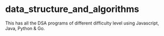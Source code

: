 # data_structure_and_algorithms
This has all the DSA programs of different difficulty level using Javascript, Java, Python &amp; Go.
